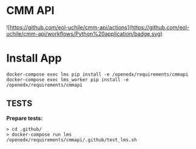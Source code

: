 # CMM API
![https://github.com/eol-uchile/cmm-api/actions](https://github.com/eol-uchile/cmm-api/workflows/Python%20application/badge.svg)

# Install App

    docker-compose exec lms pip install -e /openedx/requirements/cmmapi
    docker-compose exec lms_worker pip install -e /openedx/requirements/cmmapi

## TESTS
**Prepare tests:**

    > cd .github/
    > docker-compose run lms /openedx/requirements/cmmapi/.github/test_lms.sh

